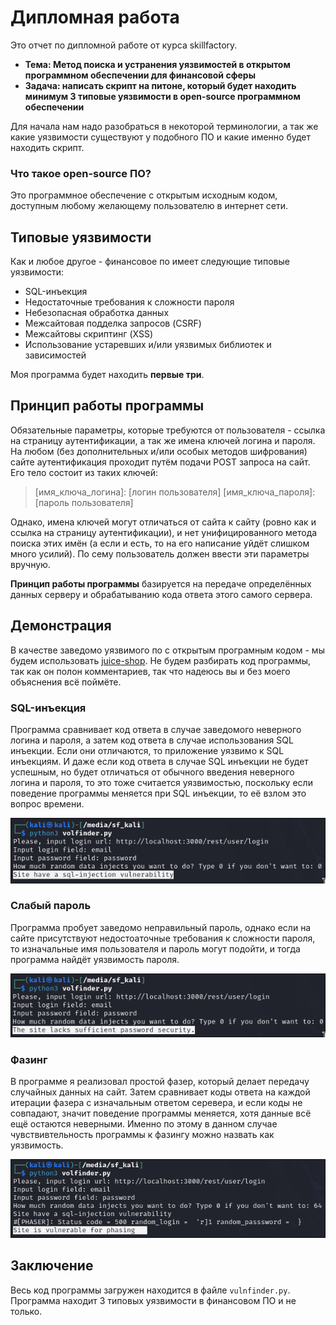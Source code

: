 # Дипломная работа

Это отчет по дипломной работе от курса skillfactory.

* **Тема: Метод поиска и устранения уязвимостей в открытом программном обеспечении для финансовой сферы**
* **Задача: написать скрипт на питоне, который будет находить минимум 3 типовые уязвимости в open-source программном обеспечении**

Для начала нам надо разобраться в некоторой терминологии, а так же какие уязвимости существуют у подобного ПО и какие именно будет находить скрипт.

### Что такое open-source ПО?

Это программное обеспечение с открытым исходным кодом, доступным любому желающему пользователю в интернет сети.

## Типовые уязвимости

Как и любое другое - финансовое по имеет следующие типовые уязвимости:

* SQL-инъекция
* Недостаточные требования к сложности пароля
* Небезопасная обработка данных
* Межсайтовая подделка запросов (CSRF)
* Межсайтовы скриптинг (XSS)
* Использование устаревших и/или уязвимых библиотек и зависимостей

Моя программа будет находить **первые три**.

## Принцип работы программы

Обязательные параметры, которые требуются от пользователя - ссылка на страницу аутентификации, а так же имена ключей логина и пароля. На любом (без дополнительных и/или особых методов шифрования) сайте аутентификация проходит путём подачи POST запроса на сайт. Его тело состоит из таких ключей:

> [имя_ключа_логина]: [логин пользователя]
> [имя_ключа_пароля]: [пароль пользователя]

Однако, имена ключей могут отличаться от сайта к сайту (ровно как и ссылка на страницу аутентификации), и нет унифицированного метода поиска этих имён (а если и есть, то на его написание уйдёт слишком много усилий). По сему пользователь должен ввести эти параметры вручную.

**Принцип работы программы** базируется на передаче определённых данных серверу и обрабатыванию кода ответа этого самого сервера. 

## Демонстрация

В качестве заведомо уязвимого по с открытым програмным кодом - мы будем использовать [juice-shop](https://github.com/juice-shop/juice-shop). Не будем разбирать код программы, так как он полон комментариев, так что надеюсь вы и без моего объяснения всё поймёте.

### SQL-инъекция

Программа сравнивает код ответа в случае заведомого неверного логина и пароля, а затем код ответа в случае использования SQL инъекции. Если они отличаются, то приложение уязвимо к SQL инъекциям. И даже если код ответа в случае SQL инъекции не будет успешным, но будет отличаться от обычного введения неверного логина и пароля, то это тоже считается уязвимостью, поскольку если поведение программы меняется при SQL инъекции, то её взлом это вопрос времени.

![sql_injection](./screenshots/sql_injection.png)

### Слабый пароль

Программа пробует заведомо неправильный пароль, однако если на сайте присутствуют недостоаточные требования к сложности пароля, то изначальные имя пользователя и пароль могут подойти, и тогда программа найдёт уязвимость пароля.

![weak_pswd](./screenshots/weak_password.png)

### Фазинг

В программе я реализовал простой фазер, который делает передачу случайных данных на сайт. Затем сравнивает коды ответа на каждой итерации фазера с изначальным ответом серевера, и если коды не совпадают, значит поведение программы меняется, хотя данные всё ещё остаются неверными. Именно по этому в данном случае чувствивтельность программы к фазингу можно назвать как уязвимость.

![phasing](./screenshots/phasing.png)

## Заключение

Весь код программы загружен находится в файле `vulnfinder.py`. Программа находит 3 типовых уязвимости в финансовом ПО и не только.
